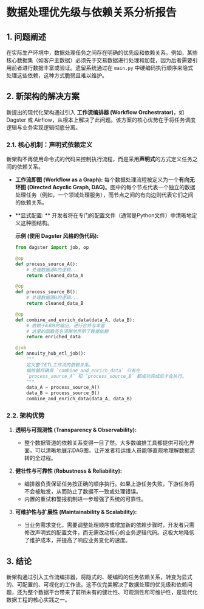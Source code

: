 # 数据处理优先级与依赖关系分析报告

## 1. 问题阐述

在实际生产环境中，数据处理任务之间存在明确的优先级和依赖关系。例如，某些核心数据集（如客户主数据）必须先于交易数据进行处理和加载，因为后者需要引用前者进行数据丰富或验证。遗留系统通过在 `main.py` 中硬编码执行顺序来隐式处理这些依赖，这种方式脆弱且难以维护。

## 2. 新架构的解决方案

新提出的现代化架构通过引入 **工作流编排器 (Workflow Orchestrator)**，如 Dagster 或 Airflow，从根本上解决了此问题。该方案的核心优势在于将任务调度逻辑与业务实现逻辑彻底分离。

### 2.1. 核心机制：声明式依赖定义

新架构不再使用命令式的代码来控制执行流程，而是采用**声明式**的方式定义任务之间的依赖关系。

*   **工作流即图 (Workflow as a Graph):** 每个数据处理流程被定义为一个**有向无环图 (Directed Acyclic Graph, DAG)**。图中的每个节点代表一个独立的数据处理任务（例如，一个领域处理服务），而节点之间的有向边则代表它们之间的依赖关系。

*   **显式配置: ** 开发者将在专门的配置文件（通常是Python文件）中清晰地定义这种图结构。

    **示例 (使用 Dagster 风格的伪代码):**

    ```python
    from dagster import job, op

    @op
    def process_source_A():
        # 处理数据源A的逻辑...
        return cleaned_data_A

    @op
    def process_source_B():
        # 处理数据源B的逻辑...
        return cleaned_data_B

    @op
    def combine_and_enrich_data(data_A, data_B):
        # 依赖于A和B的输出，进行合并与丰富
        # 这里的函数签名清晰地声明了数据依赖
        return enriched_data

    @job
    def annuity_hub_etl_job():
        """
        定义整个ETL工作流的依赖关系。
        编排器将确保 `combine_and_enrich_data` 只有在
        `process_source_A` 和 `process_source_B` 都成功完成后才会执行。
        """
        data_A = process_source_A()
        data_B = process_source_B()
        combine_and_enrich_data(data_A, data_B)
    ```

### 2.2. 架构优势

1.  **透明与可观测性 (Transparency & Observability):**
    *   整个数据管道的依赖关系变得一目了然。大多数编排工具都提供可视化界面，可以清晰地展示DAG图，让开发者和运维人员能够直观地理解数据流转的全过程。

2.  **健壮性与可靠性 (Robustness & Reliability):**
    *   编排器负责保证任务按正确的顺序执行。如果上游任务失败，下游任务将不会被触发，从而防止了数据不一致或处理错误。
    *   内置的重试和警报机制进一步增强了系统的可靠性。

3.  **可维护性与扩展性 (Maintainability & Scalability):**
    *   当业务需求变化，需要调整处理顺序或增加新的依赖步骤时，开发者只需修改声明式的配置文件，而无需改动核心的业务逻辑代码。这极大地降低了维护成本，并提高了响应业务变化的速度。

## 3. 结论

新架构通过引入工作流编排器，将隐式的、硬编码的任务依赖关系，转变为显式的、可配置的、可视化的工作流。这不仅完美解决了数据处理的优先级和依赖问题，还为整个数据平台带来了前所未有的健壮性、可观测性和可维护性，是现代化数据工程的核心实践之一。
